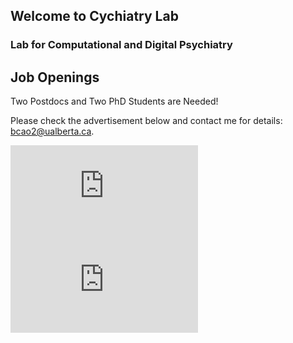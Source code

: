 ## Welcome to Cychiatry Lab
### Lab for Computational and Digital Psychiatry

## Job Openings
Two Postdocs and Two PhD Students are Needed!

Please check the advertisement below and contact me for details: bcao2@ualberta.ca.

<embed src="https://cychiatry.github.io/Cao post doc advertisement 10262018.pdf" type="application/pdf" />

<embed src="https://cychiatry.github.io/Cao phd advertisement 10262018.pdf" type="application/pdf" />


